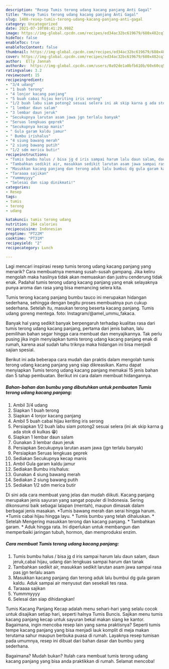 ```yaml
---
description: "Resep Tumis terong udang kacang panjang Anti Gagal"
title: "Resep Tumis terong udang kacang panjang Anti Gagal"
slug: 1408-resep-tumis-terong-udang-kacang-panjang-anti-gagal
category: Uncategorized
date: 2021-07-10T08:41:29.998Z
image: https://img-global.cpcdn.com/recipes/ed34ac32bc619679/680x482cq70/tumis-terong-udang-kacang-panjang-foto-resep-utama.jpg
hideToc: false
enableToc: true
enableTocContent: false
thumbnail: https://img-global.cpcdn.com/recipes/ed34ac32bc619679/680x482cq70/tumis-terong-udang-kacang-panjang-foto-resep-utama.jpg
cover: https://img-global.cpcdn.com/recipes/ed34ac32bc619679/680x482cq70/tumis-terong-udang-kacang-panjang-foto-resep-utama.jpg
author:  Elly Jannah
authorAv:  https://img-global.cpcdn.com/users/0a92de1a0bfb610b/60x60cq50/avatar.jpg
ratingvalue: 3.2
reviewcount: 15
recipeingredient:
- "3/4 udang"
- "1 buah terong"
- "4 lonjor kacang panjang"
- "5 buah cabai hijau keriting iris serong"
- "1/2 buah labu siam potong2 sesuai selera ini ak skip karna g ada stok di kulkas "
- "1 lembar daun salam"
- "3 lembar daun jeruk"
- "Secukupnya larutan asam jawa jgn terlalu banyak"
- "Seruas lengkuas geprek"
- "Secukupnya kecap manis"
- " Gula garam kaldu jamur"
- " Bumbu irishalus"
- "4 siung bawang merah"
- "2 siung bawang putih"
- "1/2 sdm merica butir"
recipeinstructions:
- "Tumis bumbu halus / bisa jg d iris sampai harum lalu daun salam, daun jeruk,cabai hijau, udang dan lengkuas sampai harum dan tanak"
- "Tambahkan sedikit air, masukkan sedikit larutan asam jawa sampai rasa pas jgn terlalu asam"
- "Masukkan kacang panjang dan terong aduk lalu bumbui dg gula garam kaldu. Aduk sampai air menyusut dan sesekali tes rasa."
- "Taraaaa sajikan"
- "Yummmyyyy"
- "Selesai dan siap dinikmati!"
categories:
- Resep
tags:
- tumis
- terong
- udang

katakunci: tumis terong udang 
nutrition: 264 calories
recipecuisine: Indonesian
preptime: "PT22M"
cooktime: "PT31M"
recipeyield: "2"
recipecategory: Lunch

---
```



Lagi mencari inspirasi resep tumis terong udang kacang panjang yang menarik? Cara membuatnya memang susah-susah gampang. Jika keliru mengolah maka hasilnya tidak akan memuaskan dan justru cenderung tidak enak. Padahal tumis terong udang kacang panjang yang enak selayaknya punya aroma dan rasa yang bisa memancing selera kita.


Tumis terong kacang panjang bumbu tauco ini merupakan hidangan sederhana, sehingga dengan begitu proses membuatnya pun cukup sederhana. Setelah itu, masukan terong beserta kacang panjang. Tumis udang goreng mentega. foto: Instagram/@amel_ummu_fakaca.

Banyak hal yang sedikit banyak berpengaruh terhadap kualitas rasa dari tumis terong udang kacang panjang, pertama dari jenis bahan, lalu pemilihan bahan segar hingga cara membuat dan menyajikannya. Tak perlu pusing jika ingin menyiapkan tumis terong udang kacang panjang enak di rumah, karena asal sudah tahu triknya maka hidangan ini bisa menjadi sajian spesial.


Berikut ini ada beberapa cara mudah dan praktis dalam mengolah tumis terong udang kacang panjang yang siap dikreasikan. Kamu dapat menyiapkan Tumis terong udang kacang panjang memakai 15 jenis bahan dan 5 tahap pembuatan. Berikut ini cara dalam membuat hidangannya.

<!--inarticleads1-->

##### Bahan-bahan dan bumbu yang dibutuhkan untuk pembuatan Tumis terong udang kacang panjang:

1. Ambil 3/4 udang
1. Siapkan 1 buah terong
1. Siapkan 4 lonjor kacang panjang
1. Ambil 5 buah cabai hijau keriting iris serong
1. Persiapkan 1/2 buah labu siam potong2 sesuai selera (ini ak skip karna g ada stok di kulkas 😁)
1. Siapkan 1 lembar daun salam
1. Gunakan 3 lembar daun jeruk
1. Persiapkan Secukupnya larutan asam jawa (jgn terlalu banyak)
1. Persiapkan Seruas lengkuas geprek
1. Sediakan Secukupnya kecap manis
1. Ambil  Gula garam kaldu jamur
1. Sediakan  Bumbu iris/halus:
1. Gunakan 4 siung bawang merah
1. Sediakan 2 siung bawang putih
1. Sediakan 1/2 sdm merica butir


Di sini ada cara membuat yang jelas dan mudah diikuti. Kacang panjang merupakan jenis sayuran yang sangat populer di Indonesia. Sering dikonsumsi baik sebagai lalapan (mentah), maupun dimasak dalam berbagai jenis masakan. *Tumis bawang merah dan serai hingga harum. *Tumis cabai hijau hingga layu. * Tumis bumbu yang telah dihaluskan. * Setelah Mengering masukkan terong dan kacang panjang. * Tambahkan garam. * Aduk hingga rata. Ini diperlukan untuk membangun dan memperbaiki jaringan tubuh, hormon, dan memproduksi enzim. 

<!--inarticleads2-->

##### Cara membuat Tumis terong udang kacang panjang:

1. Tumis bumbu halus / bisa jg d iris sampai harum lalu daun salam, daun jeruk,cabai hijau, udang dan lengkuas sampai harum dan tanak
1. Tambahkan sedikit air, masukkan sedikit larutan asam jawa sampai rasa pas jgn terlalu asam
1. Masukkan kacang panjang dan terong aduk lalu bumbui dg gula garam kaldu. Aduk sampai air menyusut dan sesekali tes rasa.
1. Taraaaa sajikan
1. Yummmyyyy
1. Selesai dan siap dihidangkan!

Tumis Kacang Panjang Kecap adalah menu sehari-hari yang selalu cocok untuk disajikan setiap hari, seperti halnya Tumis Buncis. Sajikan menu tumis kacang panjang kecap untuk sayuran bekal makan siang ke kantor. Bagaimana, ingin mencoba resep lain yang sama praktisnya? Seperti tumis tempe kacang panjang yang bisa menjadi lauk komplit di meja makan terutama sahur maupun berbuka puasa di rumah. Layaknya resep tumisan pada umumnya, resep ini dibuat dari bahan dasar dan bumbu yang sederhana. 

Bagaimana? Mudah bukan? Itulah cara membuat tumis terong udang kacang panjang yang bisa anda praktikkan di rumah. Selamat mencoba!
